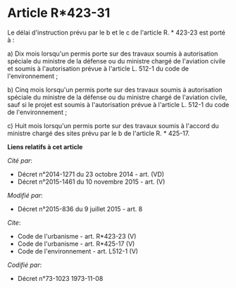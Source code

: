 # Article R*423-31

Le délai d'instruction prévu par le b et le c de l'article R. * 423-23 est porté à : 

a) Dix mois lorsqu'un permis porte sur des travaux soumis à autorisation spéciale du ministre de la défense ou du ministre
chargé de l'aviation civile et soumis à l'autorisation prévue à l'article L. 512-1 du code de l'environnement ; 

b) Cinq mois lorsqu'un permis porte sur des travaux soumis à autorisation spéciale du ministre de la défense ou du ministre
chargé de l'aviation civile, sauf si le projet est soumis à l'autorisation prévue à l'article L. 512-1 du code de
l'environnement ; 

c) Huit mois lorsqu'un permis porte sur des travaux soumis à l'accord du ministre chargé des sites prévu par le b de
l'article R. * 425-17.

**Liens relatifs à cet article**

_Cité par_:

  - Décret n°2014-1271 du 23 octobre 2014 - art. (VD)
  - Décret n°2015-1461 du 10 novembre 2015 - art. (V)

_Modifié par_:

  - Décret n°2015-836 du 9 juillet 2015 - art. 8

_Cite_:

  - Code de l'urbanisme - art. R*423-23 (V)
  - Code de l'urbanisme - art. R*425-17 (V)
  - Code de l'environnement - art. L512-1 (V)

_Codifié par_:

  - Décret n°73-1023 1973-11-08
